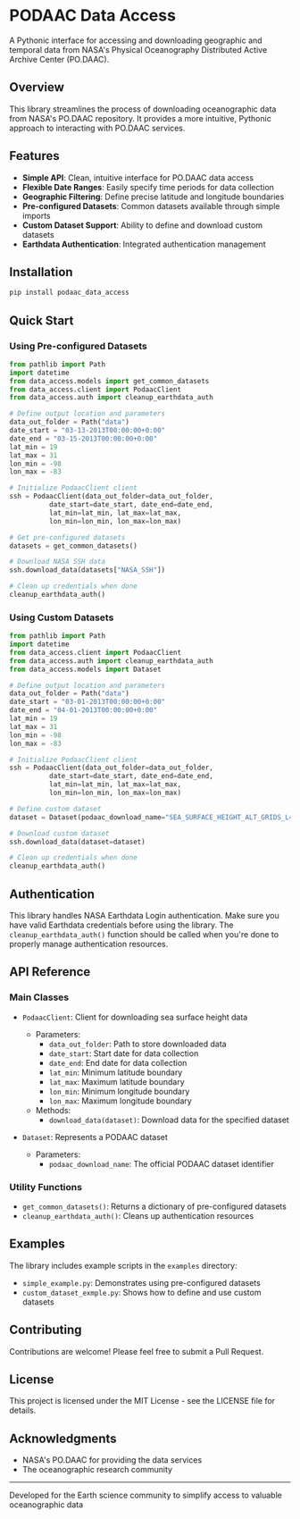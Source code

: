 # PODAAC Data Access

A Pythonic interface for accessing and downloading geographic and temporal data from NASA's Physical Oceanography Distributed Active Archive Center (PO.DAAC).

## Overview

This library streamlines the process of downloading oceanographic data from NASA's PO.DAAC repository. It provides a more intuitive, Pythonic approach to interacting with PO.DAAC services.

## Features

- **Simple API**: Clean, intuitive interface for PO.DAAC data access
- **Flexible Date Ranges**: Easily specify time periods for data collection
- **Geographic Filtering**: Define precise latitude and longitude boundaries
- **Pre-configured Datasets**: Common datasets available through simple imports
- **Custom Dataset Support**: Ability to define and download custom datasets
- **Earthdata Authentication**: Integrated authentication management

## Installation

```bash
pip install podaac_data_access
```

## Quick Start

### Using Pre-configured Datasets

```python
from pathlib import Path
import datetime
from data_access.models import get_common_datasets
from data_access.client import PodaacClient
from data_access.auth import cleanup_earthdata_auth

# Define output location and parameters
data_out_folder = Path("data")
date_start = "03-13-2013T00:00:00+0:00"
date_end = "03-15-2013T00:00:00+0:00"
lat_min = 19
lat_max = 31
lon_min = -98
lon_max = -83

# Initialize PodaacClient client
ssh = PodaacClient(data_out_folder=data_out_folder,
          date_start=date_start, date_end=date_end,
          lat_min=lat_min, lat_max=lat_max,
          lon_min=lon_min, lon_max=lon_max)

# Get pre-configured datasets
datasets = get_common_datasets()

# Download NASA SSH data
ssh.download_data(datasets["NASA_SSH"])

# Clean up credentials when done
cleanup_earthdata_auth()
```

### Using Custom Datasets

```python
from pathlib import Path
import datetime
from data_access.client import PodaacClient
from data_access.auth import cleanup_earthdata_auth
from data_access.models import Dataset

# Define output location and parameters
data_out_folder = Path("data")
date_start = "03-01-2013T00:00:00+0:00"
date_end = "04-01-2013T00:00:00+0:00"
lat_min = 19
lat_max = 31
lon_min = -98
lon_max = -83

# Initialize PodaacClient client
ssh = PodaacClient(data_out_folder=data_out_folder,
          date_start=date_start, date_end=date_end,
          lat_min=lat_min, lat_max=lat_max,
          lon_min=lon_min, lon_max=lon_max)

# Define custom dataset
dataset = Dataset(podaac_download_name="SEA_SURFACE_HEIGHT_ALT_GRIDS_L4_2SATS_5DAY_6THDEG_V_JPL2205")

# Download custom dataset
ssh.download_data(dataset=dataset)

# Clean up credentials when done
cleanup_earthdata_auth()
```

## Authentication

This library handles NASA Earthdata Login authentication. Make sure you have valid Earthdata credentials before using the library. The `cleanup_earthdata_auth()` function should be called when you're done to properly manage authentication resources.

## API Reference

### Main Classes

- `PodaacClient`: Client for downloading sea surface height data
  - Parameters:
    - `data_out_folder`: Path to store downloaded data
    - `date_start`: Start date for data collection
    - `date_end`: End date for data collection
    - `lat_min`: Minimum latitude boundary
    - `lat_max`: Maximum latitude boundary
    - `lon_min`: Minimum longitude boundary
    - `lon_max`: Maximum longitude boundary
  - Methods:
    - `download_data(dataset)`: Download data for the specified dataset

- `Dataset`: Represents a PODAAC dataset
  - Parameters:
    - `podaac_download_name`: The official PODAAC dataset identifier

### Utility Functions

- `get_common_datasets()`: Returns a dictionary of pre-configured datasets
- `cleanup_earthdata_auth()`: Cleans up authentication resources

## Examples

The library includes example scripts in the `examples` directory:
- `simple_example.py`: Demonstrates using pre-configured datasets
- `custom_dataset_exmple.py`: Shows how to define and use custom datasets

## Contributing

Contributions are welcome! Please feel free to submit a Pull Request.

## License

This project is licensed under the MIT License - see the LICENSE file for details.

## Acknowledgments

- NASA's PO.DAAC for providing the data services
- The oceanographic research community

---

Developed for the Earth science community to simplify access to valuable oceanographic data
